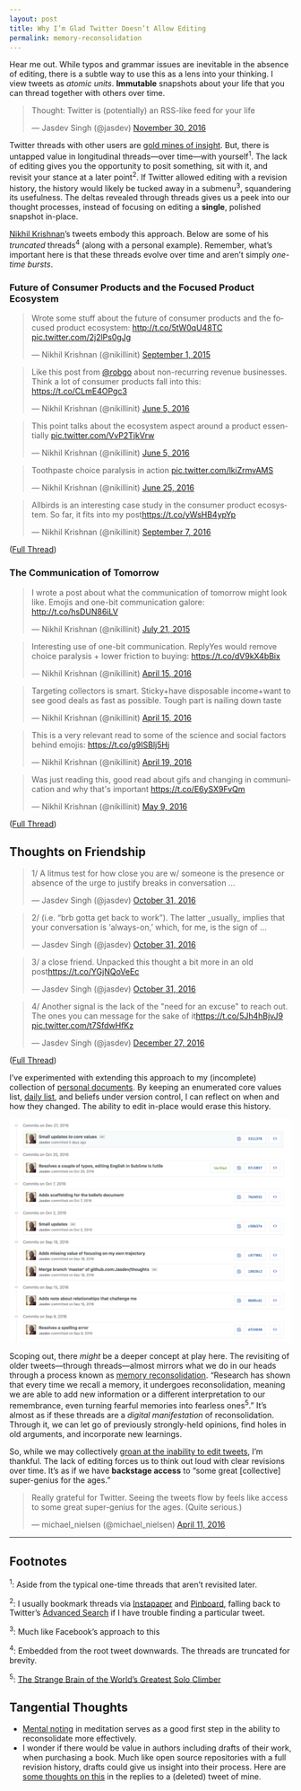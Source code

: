 ```yaml
---
layout: post
title: Why I’m Glad Twitter Doesn’t Allow Editing
permalink: memory-reconsolidation
---
```


Hear me out. While typos and grammar issues are inevitable in the absence of editing, there is a subtle way to use this as a lens into your thinking. I view tweets as _atomic units_. __Immutable__ snapshots about your life that you can thread together with others over time.

<blockquote class="twitter-tweet" data-lang="en"><p lang="en" dir="ltr">Thought: Twitter is (potentially) an RSS-like feed for your life</p>&mdash; Jasdev Singh (@jasdev) <a href="https://twitter.com/jasdev/status/803791802918637568">November 30, 2016</a></blockquote> <script async src="//platform.twitter.com/widgets.js" charset="utf-8"></script>

Twitter threads with other users are [gold mines of insight](https://twitter.com/artypapers/status/632263932594421760). But, there is untapped value in longitudinal threads—over time—with yourself<sup>1</sup>. The lack of editing gives you the opportunity to posit something, sit with it, and revisit your stance at a later point<sup>2</sup>. If Twitter allowed editing with a revision history, the history would likely be tucked away in a submenu<sup>3</sup>, squandering its usefulness. The deltas revealed through threads gives us a peek into our thought processes, instead of focusing on editing a __single__, polished snapshot in-place.

[Nikhil Krishnan](https://twitter.com/nikillinit)’s tweets embody this approach. Below are some of his _truncated_ threads<sup>4</sup> (along with a personal example). Remember, what’s important here is that these threads evolve over time and aren’t simply _one-time bursts_.

### Future of Consumer Products and the Focused Product Ecosystem

<blockquote class="twitter-tweet" data-lang="en"><p lang="en" dir="ltr">Wrote some stuff about the future of consumer products and the focused product ecosystem: <a href="http://t.co/5tW0qU48TC">http://t.co/5tW0qU48TC</a> <a href="http://t.co/2j2lPs0gJg">pic.twitter.com/2j2lPs0gJg</a></p>&mdash; Nikhil Krishnan (@nikillinit) <a href="https://twitter.com/nikillinit/status/638534045043945472">September 1, 2015</a></blockquote> <script async src="//platform.twitter.com/widgets.js" charset="utf-8"></script>

<blockquote class="twitter-tweet" data-conversation="none" data-lang="en"><p lang="en" dir="ltr">Like this post from <a href="https://twitter.com/robgo">@robgo</a> about non-recurring revenue businesses. Think a lot of consumer products fall into this: <a href="https://t.co/CLmE4OPgc3">https://t.co/CLmE4OPgc3</a></p>&mdash; Nikhil Krishnan (@nikillinit) <a href="https://twitter.com/nikillinit/status/739475938853945345">June 5, 2016</a></blockquote> <script async src="//platform.twitter.com/widgets.js" charset="utf-8"></script>

<blockquote class="twitter-tweet" data-conversation="none" data-lang="en"><p lang="en" dir="ltr">This point talks about the ecosystem aspect around a product essentially <a href="https://t.co/VvP2TjkVrw">pic.twitter.com/VvP2TjkVrw</a></p>&mdash; Nikhil Krishnan (@nikillinit) <a href="https://twitter.com/nikillinit/status/739476633795604481">June 5, 2016</a></blockquote> <script async src="//platform.twitter.com/widgets.js" charset="utf-8"></script>

<blockquote class="twitter-tweet" data-conversation="none" data-lang="en"><p lang="en" dir="ltr">Toothpaste choice paralysis in action <a href="https://t.co/lkiZrmvAMS">pic.twitter.com/lkiZrmvAMS</a></p>&mdash; Nikhil Krishnan (@nikillinit) <a href="https://twitter.com/nikillinit/status/746782872678326272">June 25, 2016</a></blockquote> <script async src="//platform.twitter.com/widgets.js" charset="utf-8"></script>

<blockquote class="twitter-tweet" data-conversation="none" data-lang="en"><p lang="en" dir="ltr">Allbirds is an interesting case study in the consumer product ecosystem. So far, it fits into my post<a href="https://t.co/yWsHB4ypYp">https://t.co/yWsHB4ypYp</a></p>&mdash; Nikhil Krishnan (@nikillinit) <a href="https://twitter.com/nikillinit/status/773544389213884416">September 7, 2016</a></blockquote> <script async src="//platform.twitter.com/widgets.js" charset="utf-8"></script>

([Full Thread](https://twitter.com/nikillinit/status/638534045043945472))

### The Communication of Tomorrow

<blockquote class="twitter-tweet" data-lang="en"><p lang="en" dir="ltr">I wrote a post about what the communication of tomorrow might look like. Emojis and one-bit communication galore: <a href="http://t.co/hsDUN86iLV">http://t.co/hsDUN86iLV</a></p>&mdash; Nikhil Krishnan (@nikillinit) <a href="https://twitter.com/nikillinit/status/623323820162682880">July 21, 2015</a></blockquote> <script async src="//platform.twitter.com/widgets.js" charset="utf-8"></script>

<blockquote class="twitter-tweet" data-conversation="none" data-lang="en"><p lang="en" dir="ltr">Interesting use of one-bit communication. ReplyYes would remove choice paralysis + lower friction to buying: <a href="https://t.co/dV9kX4bBix">https://t.co/dV9kX4bBix</a></p>&mdash; Nikhil Krishnan (@nikillinit) <a href="https://twitter.com/nikillinit/status/721037680646168576">April 15, 2016</a></blockquote> <script async src="//platform.twitter.com/widgets.js" charset="utf-8"></script>

<blockquote class="twitter-tweet" data-conversation="none" data-lang="en"><p lang="en" dir="ltr">Targeting collectors is smart. Sticky+have disposable income+want to see good deals as fast as possible. Tough part is nailing down taste</p>&mdash; Nikhil Krishnan (@nikillinit) <a href="https://twitter.com/nikillinit/status/721038098457604096">April 15, 2016</a></blockquote> <script async src="//platform.twitter.com/widgets.js" charset="utf-8"></script>

<blockquote class="twitter-tweet" data-conversation="none" data-lang="en"><p lang="en" dir="ltr">This is a very relevant read to some of the science and social factors behind emojis: <a href="https://t.co/g9ISBlj5Hj">https://t.co/g9ISBlj5Hj</a></p>&mdash; Nikhil Krishnan (@nikillinit) <a href="https://twitter.com/nikillinit/status/722525207710318592">April 19, 2016</a></blockquote> <script async src="//platform.twitter.com/widgets.js" charset="utf-8"></script>

<blockquote class="twitter-tweet" data-conversation="none" data-lang="en"><p lang="en" dir="ltr">Was just reading this, good read about gifs and changing in communication and why that&#39;s important <a href="https://t.co/E6ySX9FvQm">https://t.co/E6ySX9FvQm</a></p>&mdash; Nikhil Krishnan (@nikillinit) <a href="https://twitter.com/nikillinit/status/729696920118145024">May 9, 2016</a></blockquote> <script async src="//platform.twitter.com/widgets.js" charset="utf-8"></script>

([Full Thread](https://twitter.com/nikillinit/status/623323820162682880))

## Thoughts on Friendship

<blockquote class="twitter-tweet" data-lang="en"><p lang="en" dir="ltr">1/ A litmus test for how close you are w/ someone is the presence or absence of the urge to justify breaks in conversation …</p>&mdash; Jasdev Singh (@jasdev) <a href="https://twitter.com/jasdev/status/793162455149084672">October 31, 2016</a></blockquote> <script async src="//platform.twitter.com/widgets.js" charset="utf-8"></script>

<blockquote class="twitter-tweet" data-conversation="none" data-lang="en"><p lang="en" dir="ltr">2/ (i.e. “brb gotta get back to work”). The latter _usually_ implies that your conversation is ‘always-on,’ which, for me, is the sign of …</p>&mdash; Jasdev Singh (@jasdev) <a href="https://twitter.com/jasdev/status/793162461411217408">October 31, 2016</a></blockquote> <script async src="//platform.twitter.com/widgets.js" charset="utf-8"></script>

<blockquote class="twitter-tweet" data-conversation="none" data-lang="en"><p lang="en" dir="ltr">3/ a close friend. Unpacked this thought a bit more in an old post<a href="https://t.co/YGjNQoVeEc">https://t.co/YGjNQoVeEc</a></p>&mdash; Jasdev Singh (@jasdev) <a href="https://twitter.com/jasdev/status/793162466855354368">October 31, 2016</a></blockquote> <script async src="//platform.twitter.com/widgets.js" charset="utf-8"></script>

<blockquote class="twitter-tweet" data-conversation="none" data-lang="en"><p lang="en" dir="ltr">4/ Another signal is the lack of the &quot;need for an excuse&quot; to reach out. The ones you can message for the sake of it<a href="https://t.co/5Jh4hBjvJ9">https://t.co/5Jh4hBjvJ9</a> <a href="https://t.co/t7SfdwHfKz">pic.twitter.com/t7SfdwHfKz</a></p>&mdash; Jasdev Singh (@jasdev) <a href="https://twitter.com/jasdev/status/813561672770129920">December 27, 2016</a></blockquote> <script async src="//platform.twitter.com/widgets.js" charset="utf-8"></script>

([Full Thread](https://twitter.com/jasdev/status/793162455149084672))

I’ve experimented with extending this approach to my (incomplete) collection of [personal documents](https://github.com/Jasdev/thoughts). By keeping an enumerated core values list, [daily list](/daily-list), and beliefs under version control, I can reflect on when and how they changed. The ability to edit in-place would erase this history.

![](/public/images/thoughts_snapshot.png)

Scoping out, there _might_ be a deeper concept at play here. The revisiting of older tweets—through threads—almost mirrors what we do in our heads through a process known as [memory reconsolidation](https://en.wikipedia.org/wiki/Memory_consolidation#Reconsolidation). “Research has shown that every time we recall a memory, it undergoes reconsolidation, meaning we are able to add new information or a different interpretation to our remembrance, even turning fearful memories into fearless ones<sup>5</sup>.” It’s almost as if these threads are a _digital manifestation_ of reconsolidation. Through it, we can let go of previously strongly-held opinions, find holes in old arguments, and incorporate new learnings.

So, while we may collectively [groan at the inability to edit tweets](https://twitter.com/AnthonyQuintano/status/814538412686311424), I’m thankful. The lack of editing forces us to think out loud with clear revisions over time. It’s as if we have __backstage access__ to “some great [collective] super-genius for the ages.”

<blockquote class="twitter-tweet" data-lang="en"><p lang="en" dir="ltr">Really grateful for Twitter. Seeing the tweets flow by feels like access to some great super-genius for the ages. (Quite serious.)</p>&mdash; michael_nielsen (@michael_nielsen) <a href="https://twitter.com/michael_nielsen/status/719606290696269824">April 11, 2016</a></blockquote> <script async src="//platform.twitter.com/widgets.js" charset="utf-8"></script>

---

## Footnotes
<sup>1</sup>: Aside from the typical one-time threads that aren’t revisited later.

<sup>2</sup>: I usually bookmark threads via [Instapaper](http://instapaper.com) and [Pinboard](https://pinboard.in/), falling back to Twitter’s [Advanced Search](https://twitter.com/search-advanced) if I have trouble finding a particular tweet.

<sup>3</sup>: Much like Facebook’s approach to this

<sup>4</sup>: Embedded from the root tweet downwards. The threads are truncated for brevity.

<sup>5</sup>: [The Strange Brain of the World’s Greatest Solo Climber](http://nautil.us/issue/39/sport/the-strange-brain-of-the-worlds-greatest-solo-climber)


## Tangential Thoughts
- [Mental noting](https://twitter.com/jasdev/status/793527820467265536) in meditation serves as a good first step in the ability to reconsolidate more effectively.
- I wonder if there would be value in authors including drafts of their work, when purchasing a book. Much like open source repositories with a full revision history, drafts could give us insight into their process. Here are [some thoughts on this](https://twitter.com/jasdev/status/809416165940490240) in the replies to a (deleted) tweet of mine.
